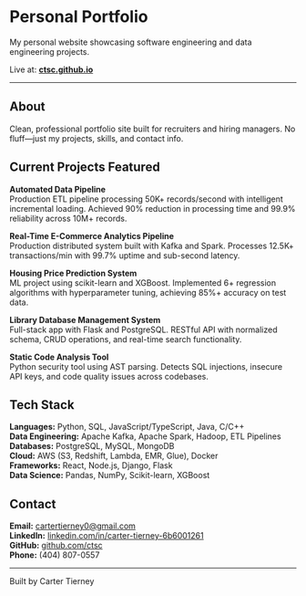 # Personal Portfolio

My personal website showcasing software engineering and data engineering projects.

Live at: **[ctsc.github.io](https://ctsc.github.io)**

---

## About

Clean, professional portfolio site built for recruiters and hiring managers. No fluff—just my projects, skills, and contact info.



## Current Projects Featured

**Automated Data Pipeline**  
Production ETL pipeline processing 50K+ records/second with intelligent incremental loading. Achieved 90% reduction in processing time and 99.9% reliability across 10M+ records.

**Real-Time E-Commerce Analytics Pipeline**  
Production distributed system built with Kafka and Spark. Processes 12.5K+ transactions/min with 99.7% uptime and sub-second latency.

**Housing Price Prediction System**  
ML project using scikit-learn and XGBoost. Implemented 6+ regression algorithms with hyperparameter tuning, achieving 85%+ accuracy on test data.

**Library Database Management System**  
Full-stack app with Flask and PostgreSQL. RESTful API with normalized schema, CRUD operations, and real-time search functionality.

**Static Code Analysis Tool**  
Python security tool using AST parsing. Detects SQL injections, insecure API keys, and code quality issues across codebases.

## Tech Stack

**Languages:** Python, SQL, JavaScript/TypeScript, Java, C/C++  
**Data Engineering:** Apache Kafka, Apache Spark, Hadoop, ETL Pipelines  
**Databases:** PostgreSQL, MySQL, MongoDB  
**Cloud:** AWS (S3, Redshift, Lambda, EMR, Glue), Docker  
**Frameworks:** React, Node.js, Django, Flask  
**Data Science:** Pandas, NumPy, Scikit-learn, XGBoost


## Contact

**Email:** cartertierney0@gmail.com  
**LinkedIn:** [linkedin.com/in/carter-tierney-6b6001261](https://www.linkedin.com/in/carter-tierney-6b6001261/)  
**GitHub:** [github.com/ctsc](https://github.com/ctsc)  
**Phone:** (404) 807-0557

---

Built by Carter Tierney 